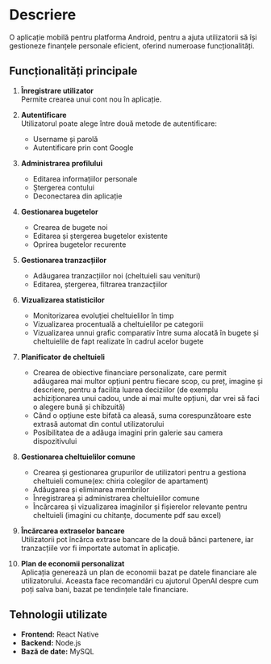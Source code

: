 # Descriere

O aplicație mobilă pentru platforma Android, pentru a ajuta utilizatorii să își gestioneze finanțele personale eficient, oferind numeroase funcționalități.

## Funcționalități principale

1. **Înregistrare utilizator**  
   Permite crearea unui cont nou în aplicație.

2. **Autentificare**  
   Utilizatorul poate alege între două metode de autentificare:  
   - Username și parolă  
   - Autentificare prin cont Google

3. **Administrarea profilului**  
   - Editarea informațiilor personale  
   - Ștergerea contului  
   - Deconectarea din aplicație

4. **Gestionarea bugetelor**  
   - Crearea de bugete noi  
   - Editarea și ștergerea bugetelor existente  
   - Oprirea bugetelor recurente

5. **Gestionarea tranzacțiilor**  
   - Adăugarea tranzacțiilor noi (cheltuieli sau venituri)  
   - Editarea, ștergerea, filtrarea tranzacțiilor

6. **Vizualizarea statisticilor**  
   - Monitorizarea evoluției cheltuielilor în timp  
   - Vizualizarea procentuală a cheltuielilor pe categorii
   - Vizualizarea unnui grafic comparativ între suma alocată în bugete și cheltuielile de fapt realizate în cadrul acelor bugete

7. **Planificator de cheltuieli**  
   - Crearea de obiective financiare personalizate, care permit adăugarea mai multor opțiuni pentru fiecare scop, cu preț, imagine și descriere, pentru a facilita luarea deciziilor (de exemplu achiziționarea unui cadou, unde ai mai multe opțiuni, dar vrei să faci o alegere bună și chibzuită)
   - Când o opțiune este bifată ca aleasă, suma corespunzătoare este extrasă automat din contul utilizatorului
   - Posibilitatea de a adăuga imagini prin galerie sau camera dispozitivului

8. **Gestionarea cheltuielilor comune**  
   - Crearea și gestionarea grupurilor de utilizatori pentru a gestiona cheltuieli comune(ex: chiria colegilor de apartament)
   - Adăugarea și eliminarea membrilor  
   - Înregistrarea și administrarea cheltuielilor comune  
   - Încărcarea și vizualizarea imaginilor și fișierelor relevante pentru cheltuieli (imagini cu chitanțe, documente pdf sau excel)

9. **Încărcarea extraselor bancare**  
   Utilizatorii pot încărca extrase bancare de la două bănci partenere, iar tranzacțiile vor fi importate automat în aplicație.

10. **Plan de economii personalizat**  
    Aplicația generează un plan de economii bazat pe datele financiare ale utilizatorului. Aceasta face recomandări cu ajutorul OpenAI despre cum poți salva bani, bazat pe tendințele tale financiare.

## Tehnologii utilizate

- **Frontend:** React Native
- **Backend:** Node.js
- **Bază de date:** MySQL

